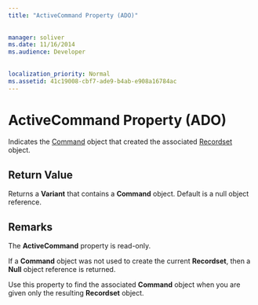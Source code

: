 ```yaml
---
title: "ActiveCommand Property (ADO)"
  
  
manager: soliver
ms.date: 11/16/2014
ms.audience: Developer
 
  
localization_priority: Normal
ms.assetid: 41c19008-cbf7-ade9-b4ab-e908a16784ac
---
```


# ActiveCommand Property (ADO)

Indicates the [Command](command-object-ado.md) object that created the associated [Recordset](recordset-object-ado.md) object. 
  
## Return Value

Returns a **Variant** that contains a **Command** object. Default is a null object reference. 
  
## Remarks

The **ActiveCommand** property is read-only. 
  
If a **Command** object was not used to create the current **Recordset**, then a **Null** object reference is returned. 
  
Use this property to find the associated **Command** object when you are given only the resulting **Recordset** object. 
  


